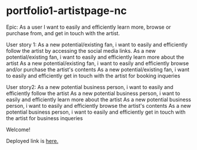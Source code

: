# portfolio1-artistpage-nc
Epic: As a user I want to easily and efficiently learn more, browse or purchase from, and get in touch with the artist.

User story 1:
As a new potential/existing fan, i want to easily and efficiently follow the artist by accessing the social media links.
As a new potential/existing fan, i want to easily and efficiently learn more about the artist
As a new potential/existing fan, i want to easily and efficiently browse and/or purchase the artist's contents
As a new potential/existing fan, i want to easily and efficiently get in touch with the artist for booking inqueries

User story2:
As a new potential business person, i want to easily and efficiently follow the artist
As a new potential business person, i want to easily and efficiently learn more about the artist
As a new potential business person, i want to easily and efficiently browse the artist's contents
As a new potential business person, i want to easily and efficiently get in touch with the artist for business inqueries

Welcome!

Deployed link is [here.](https://nno24.github.io/my-template/)

